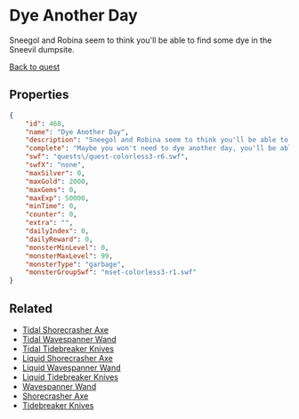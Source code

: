 # Dye Another Day

Sneegol and Robina seem to think you'll be able to find some dye in the Sneevil dumpsite.

[Back to quest](../quests.md)

## Properties

```json
{
    "id": 468,
    "name": "Dye Another Day",
    "description": "Sneegol and Robina seem to think you'll be able to find some dye in the Sneevil dumpsite.",
    "complete": "Maybe you won't need to dye another day, you'll be able to dye today!",
    "swf": "quests\/quest-colorless3-r6.swf",
    "swfX": "none",
    "maxSilver": 0,
    "maxGold": 2000,
    "maxGems": 0,
    "maxExp": 50000,
    "minTime": 0,
    "counter": 0,
    "extra": "",
    "dailyIndex": 0,
    "dailyReward": 0,
    "monsterMinLevel": 0,
    "monsterMaxLevel": 99,
    "monsterType": "garbage",
    "monsterGroupSwf": "mset-colorless3-r1.swf"
}
```

## Related

- [Tidal Shorecrasher Axe](../items/2690-tidal-shorecrasher-axe.md)
- [Tidal Wavespanner Wand](../items/2691-tidal-wavespanner-wand.md)
- [Tidal Tidebreaker Knives](../items/2692-tidal-tidebreaker-knives.md)
- [Liquid Shorecrasher Axe](../items/2693-liquid-shorecrasher-axe.md)
- [Liquid Wavespanner Wand](../items/2694-liquid-wavespanner-wand.md)
- [Liquid Tidebreaker Knives](../items/2695-liquid-tidebreaker-knives.md)
- [Wavespanner Wand](../items/2696-wavespanner-wand.md)
- [Shorecrasher Axe](../items/2697-shorecrasher-axe.md)
- [Tidebreaker Knives](../items/2698-tidebreaker-knives.md)

